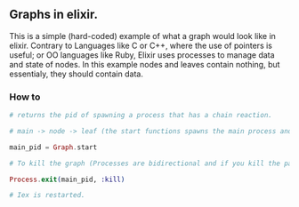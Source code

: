 ## Graphs in elixir.

This is a simple (hard-coded) example of what a graph would look like in elixir.
Contrary to Languages like C or C++, where the use of pointers is useful; or OO languages 
like Ruby, Elixir uses processes to manage data and state of nodes. In this example
nodes and leaves contain nothing, but essentialy, they should contain data.

### How to

```elixir
# returns the pid of spawning a process that has a chain reaction.

# main -> node -> leaf (the start functions spawns the main process and the main process spawns two nodes. Each node spawns 3 leaves.).

main_pid = Graph.start

# To kill the graph (Processes are bidirectional and if you kill the parent, children die (didn't find a nicer way.)).

Process.exit(main_pid, :kill)

# Iex is restarted.
```